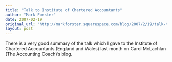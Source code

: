 ```yaml
---
title: "Talk to Institute of Chartered Accountants"
author: "Mark Forster"
date: 2007-02-19
original_url: "http://markforster.squarespace.com/blog/2007/2/19/talk-to-institute-of-chartered-accountants.html"
layout: post
---
```


There is a very good summary of the talk which I gave to the Institute of Chartered Accountants (England and Wales) last month on Carol McLachlan (The Accounting Coach)’s blog.
